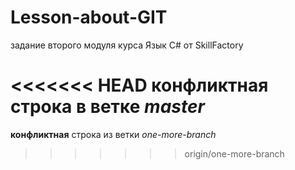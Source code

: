 # Lesson-about-GIT
задание второго модуля курса Язык C# от SkillFactory

<<<<<<< HEAD
**конфликтная** строка в ветке *master*
=======
**конфликтная** строка из ветки *one-more-branch*
>>>>>>> origin/one-more-branch
